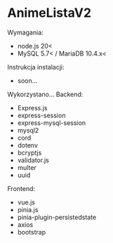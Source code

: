 # AnimeListaV2

Wymagania:
- node.js 20<
- MySQL 5.7< / MariaDB 10.4.x<

Instrukcja instalacji:
- soon...

Wykorzystano...
Backend:
- Express.js
- express-session
- express-mysql-session
- mysql2
- cord
- dotenv
- bcryptjs
- validator.js
- multer
- uuid

Frontend:
- vue.js
- pinia.js
- pinia-plugin-persistedstate
- axios
- bootstrap